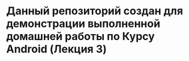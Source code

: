 # Данный репозиторий создан для демонстрации выполненной домашней работы по Курсу Android (Лекция 3)
